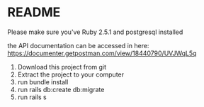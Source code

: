 # README

Please make sure you've Ruby 2.5.1 and postgresql installed

the API documentation can be accessed in here: https://documenter.getpostman.com/view/18440790/UVJWqL5q

1. Download this project from git
2. Extract the project to your computer
3. run bundle install
4. run rails db:create db:migrate
5. run rails s
